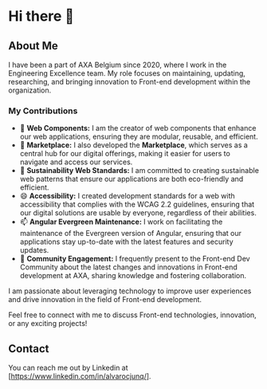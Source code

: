 # Hi there 👋

## About Me

I have been a part of AXA Belgium since 2020, where I work in the Engineering Excellence team.
My role focuses on maintaining, updating, researching, and bringing innovation to Front-end development within the organization.

### My Contributions

- 🤔 **Web Components:** I am the creator of web components that enhance our web applications, ensuring they are modular, reusable, and efficient.
- 🔭 **Marketplace:** I also developed the **Marketplace**, which serves as a central hub for our digital offerings, making it easier for users to navigate and access our services.
- 🌱 **Sustainability Web Standards:** I am committed to creating sustainable web patterns that ensure our applications are both eco-friendly and efficient.
- 😄 **Accessibility:** I created development standards for a web with accessibility that complies with the WCAG 2.2 guidelines, ensuring that our digital solutions are usable by everyone, regardless of their abilities.
- 📫 **Angular Evergreen Maintenance:** I work on facilitating the maintenance of the Evergreen version of Angular, ensuring that our applications stay up-to-date with the latest features and security updates.
- 👯 **Community Engagement:** I frequently present to the Front-end Dev Community about the latest changes and innovations in Front-end development at AXA, sharing knowledge and fostering collaboration.

I am passionate about leveraging technology to improve user experiences and drive innovation in the field of Front-end development. 

Feel free to connect with me to discuss Front-end technologies, innovation, or any exciting projects!

## Contact

You can reach me out by Linkedin at [https://www.linkedin.com/in/alvarocjunq/].

